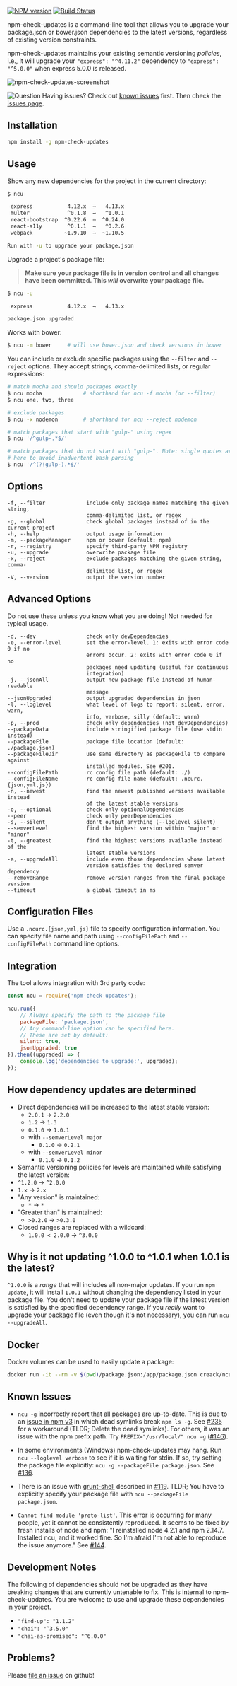 [![NPM version](https://badge.fury.io/js/npm-check-updates.svg)](http://badge.fury.io/js/npm-check-updates)
[![Build Status](https://travis-ci.org/tjunnone/npm-check-updates.svg?branch=master)](https://travis-ci.org/tjunnone/npm-check-updates)

npm-check-updates is a command-line tool that allows you to upgrade your package.json or bower.json dependencies to the latest versions, regardless of existing version constraints.

npm-check-updates maintains your existing semantic versioning *policies*, i.e., it will upgrade your `"express": "^4.11.2"` dependency to `"express": "^5.0.0"` when express 5.0.0 is released.

![npm-check-updates-screenshot](https://cloud.githubusercontent.com/assets/750276/8864534/0788a4d8-3171-11e5-9881-8f7dcf634d14.png)

![Question](http://www.virginmobileusa.com/_img/2012/icon-questionmark-small.gif) Having issues? Check out [known issues](#known-issues) first. Then check the [issues page](https://github.com/tjunnone/npm-check-updates/issues).

Installation
--------------

```sh
npm install -g npm-check-updates
```

Usage
--------------
Show any new dependencies for the project in the current directory:

```sh
$ ncu

 express           4.12.x  →   4.13.x
 multer            ^0.1.8  →   ^1.0.1
 react-bootstrap  ^0.22.6  →  ^0.24.0
 react-a11y        ^0.1.1  →   ^0.2.6
 webpack          ~1.9.10  →  ~1.10.5

Run with -u to upgrade your package.json
```

Upgrade a project's package file:

> **Make sure your package file is in version control and all changes have been committed. This *will* overwrite your package file.**

```sh
$ ncu -u

 express           4.12.x  →   4.13.x

package.json upgraded
```

Works with bower:
```sh
$ ncu -m bower     # will use bower.json and check versions in bower
```

You can include or exclude specific packages using the `--filter` and `--reject` options. They accept strings, comma-delimited lists, or regular expressions:

```sh
# match mocha and should packages exactly
$ ncu mocha             # shorthand for ncu -f mocha (or --filter)
$ ncu one, two, three

# exclude packages
$ ncu -x nodemon        # shorthand for ncu --reject nodemon

# match packages that start with "gulp-" using regex
$ ncu '/^gulp-.*$/'

# match packages that do not start with "gulp-". Note: single quotes are required
# here to avoid inadvertent bash parsing
$ ncu '/^(?!gulp-).*$/'
```

Options
--------------
    -f, --filter             include only package names matching the given string,
                             comma-delimited list, or regex
    -g, --global             check global packages instead of in the current project
    -h, --help               output usage information
    -m, --packageManager     npm or bower (default: npm)
    -r, --registry           specify third-party NPM registry
    -u, --upgrade            overwrite package file
    -x, --reject             exclude packages matching the given string, comma-
                             delimited list, or regex
    -V, --version            output the version number

Advanced Options
--------------

Do not use these unless you know what you are doing! Not needed for typical usage.

    -d, --dev                check only devDependencies
    -e, --error-level        set the error-level. 1: exits with error code 0 if no
                             errors occur. 2: exits with error code 0 if no
                             packages need updating (useful for continuous
                             integration)
    -j, --jsonAll            output new package file instead of human-readable
                             message
    --jsonUpgraded           output upgraded dependencies in json
    -l, --loglevel           what level of logs to report: silent, error, warn,
                             info, verbose, silly (default: warn)
    -p, --prod               check only dependencies (not devDependencies)
    --packageData            include stringified package file (use stdin instead)
    --packageFile            package file location (default: ./package.json)
    --packageFileDir         use same directory as packageFile to compare against
                             installed modules. See #201.
    --configFilePath         rc config file path (default: ./)
    --configFileName         rc config file name (default: .ncurc.{json,yml,js})                             
    -n, --newest             find the newest published versions available instead
                             of the latest stable versions
    -o, --optional           check only optionalDependencies
    --peer                   check only peerDependencies
    -s, --silent             don't output anything (--loglevel silent)
    --semverLevel            find the highest version within "major" or "minor"
    -t, --greatest           find the highest versions available instead of the
                             latest stable versions
    -a, --upgradeAll         include even those dependencies whose latest
                             version satisfies the declared semver dependency
    --removeRange            remove version ranges from the final package version
    --timeout                a global timeout in ms

Configuration Files
--------------
Use a `.ncurc.{json,yml,js}` file to specify configuration information.
You can specify file name and path using `--configFilePath` and `--configFilePath`
command line options.

Integration
--------------
The tool allows integration with 3rd party code:

```js
const ncu = require('npm-check-updates');

ncu.run({
    // Always specify the path to the package file
    packageFile: 'package.json',
    // Any command-line option can be specified here.
    // These are set by default:
    silent: true,
    jsonUpgraded: true
}).then((upgraded) => {
    console.log('dependencies to upgrade:', upgraded);
});
```

How dependency updates are determined
--------------

- Direct dependencies will be increased to the latest stable version:
  - `2.0.1` → `2.2.0`
  - `1.2` → `1.3`
  - `0.1.0` → `1.0.1`
  - with `--semverLevel major`
    - `0.1.0` → `0.2.1`
  - with `--semverLevel minor`
    - `0.1.0` → `0.1.2`
-  Semantic versioning policies for levels are maintained while satisfying the latest version:
  - `^1.2.0` → `^2.0.0`
  - `1.x` → `2.x`
- "Any version" is maintained:
  - `*` → `*`
- "Greater than" is maintained:
  - `>0.2.0` → `>0.3.0`
- Closed ranges are replaced with a wildcard:
  - `1.0.0 < 2.0.0` → `^3.0.0`

Why is it not updating ^1.0.0 to ^1.0.1 when 1.0.1 is the latest?
--------------
`^1.0.0` is a *range* that will includes all non-major updates. If you run `npm update`, it will install `1.0.1` without changing the dependency listed in your package file. You don't need to update your package file if the latest version is satisfied by the specified dependency range. If you *really* want to upgrade your package file (even though it's not necessary), you can run `ncu --upgradeAll`.

Docker
------

Docker volumes can be used to easily update a package:

```bash
docker run -it --rm -v $(pwd)/package.json:/app/package.json creack/ncu -u -a
```

Known Issues
--------------

- `ncu -g` incorrectly report that all packages are up-to-date. This is due to an [issue in npm v3](npm/npm#9564) in which dead symlinks break `npm ls -g`. See [#235](https://github.com/tjunnone/npm-check-updates/issues/235#issuecomment-219314327) for a workaround (TLDR; Delete the dead symlinks). For others, it was an issue with the npm prefix path. Try `PREFIX="/usr/local/" ncu -g` ([#146](https://github.com/tjunnone/npm-check-updates/issues/146#issuecomment-155758303)).

- In some environments (Windows) npm-check-updates may hang. Run `ncu --loglevel verbose` to see if it is waiting for stdin. If so, try setting the package file explicitly: `ncu -g --packageFile package.json`. See [#136](https://github.com/tjunnone/npm-check-updates/issues/136#issuecomment-155721102).

- There is an issue with [grunt-shell](https://github.com/sindresorhus/grunt-shell) described in [#119](https://github.com/tjunnone/npm-check-updates/issues/119). TLDR; You have to explicitly specify your package file with `ncu --packageFile package.json`.

- `Cannot find module 'proto-list'`. This error is occurring for many people, yet it cannot be consistently reproduced. It seems to be fixed by fresh installs of node and npm: "I reinstalled node 4.2.1 and npm 2.14.7. Installed ncu, and it worked fine. So I'm afraid I'm not able to reproduce the issue anymore." See [#144](https://github.com/tjunnone/npm-check-updates/issues/144#issuecomment-148499121).

Development Notes
--------------

The following of dependencies should *not* be upgraded as they have breaking changes that are currently untenable to fix. This is internal to npm-check-updates. You are welcome to use and upgrade these dependencies in your project.

- `"find-up": "1.1.2"`
- `"chai": "^3.5.0"`
- `"chai-as-promised": "^6.0.0"`


Problems?
--------------

Please [file an issue](https://github.com/tjunnone/npm-check-updates/issues) on github!
